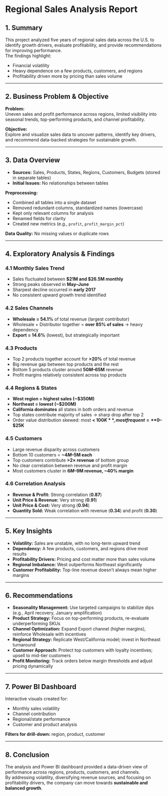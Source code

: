 # Regional Sales Analysis Report

## 1. Summary  
This project analyzed five years of regional sales data across the U.S. to identify growth drivers, evaluate profitability, and provide recommendations for improving performance.  
The findings highlight:  
- Financial volatility  
- Heavy dependence on a few products, customers, and regions  
- Profitability driven more by pricing than sales volume  

---

## 2. Business Problem & Objective  

**Problem:**  
Uneven sales and profit performance across regions, limited visibility into seasonal trends, top-performing products, and channel profitability.  

**Objective:**  
Explore and visualize sales data to uncover patterns, identify key drivers, and recommend data-backed strategies for sustainable growth.  

---

## 3. Data Overview  

- **Sources:** Sales, Products, States, Regions, Customers, Budgets (stored in separate tables)  
- **Initial Issues:** No relationships between tables  

**Preprocessing:**  
- Combined all tables into a single dataset  
- Removed redundant columns, standardized names (lowercase)  
- Kept only relevant columns for analysis  
- Renamed fields for clarity  
- Created new metrics (e.g., `profit`, `profit_margin_pct`)  

**Data Quality:** No missing values or duplicate rows  

---

## 4. Exploratory Analysis & Findings  

### 4.1 Monthly Sales Trend  
- Sales fluctuated between **$21M and $26.5M monthly**  
- Strong peaks observed in **May–June**  
- Sharpest decline occurred in **early 2017**  
- No consistent upward growth trend identified  

### 4.2 Sales Channels  
- **Wholesale = 54.1%** of total revenue (largest contributor)  
- Wholesale + Distributor together = **over 85% of sales** → heavy dependency  
- **Export = 14.6%** (lowest), but strategically important  

### 4.3 Products  
- Top 2 products together account for **>20%** of total revenue  
- Big revenue gap between top products and the rest  
- Bottom 5 products cluster around **$50M–$65M** revenue  
- Profit margins relatively consistent across top products  

### 4.4 Regions & States  
- **West region = highest sales (~$350M)**  
- **Northeast = lowest (~$200M)**  
- **California dominates** all states in both orders and revenue  
- Top states contribute majority of sales → sharp drop after top 2  
- Order value distribution skewed: most **< $100K**, most frequent = **$0–$25K**  

### 4.5 Customers  
- Large revenue disparity across customers  
- Bottom 10 customers = **~$4M–$5M each**  
- Top customers contribute **>2× revenue** of bottom group  
- No clear correlation between revenue and profit margin  
- Most customers cluster in **$6M–$9M revenue, ~40% margin**  

### 4.6 Correlation Analysis  
- **Revenue & Profit:** Strong correlation (**0.87**)  
- **Unit Price & Revenue:** Very strong (**0.91**)  
- **Unit Price & Cost:** Very strong (**0.94**)  
- **Quantity Sold:** Weak correlation with revenue (**0.34**) and profit (**0.30**)  

---

## 5. Key Insights  
- **Volatility:** Sales are unstable, with no long-term upward trend  
- **Dependency:** A few products, customers, and regions drive most results  
- **Profitability Drivers:** Pricing and cost matter more than sales volume  
- **Regional Imbalance:** West outperforms Northeast significantly  
- **Customer Profitability:** Top-line revenue doesn’t always mean higher margins  

---

## 6. Recommendations  
- **Seasonality Management:** Use targeted campaigns to stabilize dips (e.g., April recovery, January amplification)  
- **Product Strategy:** Focus on top-performing products, re-evaluate underperforming SKUs  
- **Channel Optimization:** Expand Export channel (higher margins), reinforce Wholesale with incentives  
- **Regional Strategy:** Replicate West/California model; invest in Northeast turnaround  
- **Customer Approach:** Protect top customers with loyalty incentives; upsell to mid-tier customers  
- **Profit Monitoring:** Track orders below margin thresholds and adjust pricing dynamically  

---

## 7. Power BI Dashboard  
Interactive visuals created for:  
- Monthly sales volatility  
- Channel contribution  
- Regional/state performance  
- Customer and product analysis  

**Filters for drill-down:** region, product, customer  

---

## 8. Conclusion  
The analysis and Power BI dashboard provided a data-driven view of performance across regions, products, customers, and channels.  
By addressing volatility, diversifying revenue sources, and focusing on profitability drivers, the company can move towards **sustainable and balanced growth**.  
